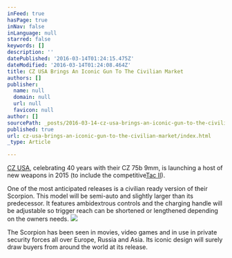 ```yaml
---
inFeed: true
hasPage: true
inNav: false
inLanguage: null
starred: false
keywords: []
description: ''
datePublished: '2016-03-14T01:24:15.475Z'
dateModified: '2016-03-14T01:24:08.464Z'
title: CZ USA Brings An Iconic Gun To The Civilian Market
authors: []
publisher:
  name: null
  domain: null
  url: null
  favicon: null
author: []
sourcePath: _posts/2016-03-14-cz-usa-brings-an-iconic-gun-to-the-civilian-market.md
published: true
url: cz-usa-brings-an-iconic-gun-to-the-civilian-market/index.html
_type: Article

---
```

[CZ USA][0], celebrating 40 years with their CZ 75b 9mm, is launching a host of new weapons in 2015 (to include the competitive[Tac II][1]).

One of the most anticipated releases is a civilian ready version of their Scorpion.  This model will be semi-auto and slightly larger than its predecessor. It features ambidextrous controls and the charging handle will be adjustable so trigger reach can be shortened or lengthened depending on the owners needs.
![](https://the-grid-user-content.s3-us-west-2.amazonaws.com/4ed8732c-17ad-4bee-9c07-bfb503dddc2b.jpg)

The Scorpion has been seen in movies, video games and in use in private security forces all over Europe, Russia and Asia.  Its iconic design will surely draw buyers from around the world at its release.

[0]: http://cz-usa.com/
[1]: http://pistolowner.com/27 "CZ 75 Tac II Shadow 9mm"